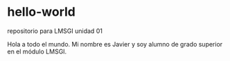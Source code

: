 # hello-world
repositorio para LMSGI unidad 01

Hola a todo el mundo.
Mi nombre es Javier y soy alumno de grado superior en el módulo LMSGI.
